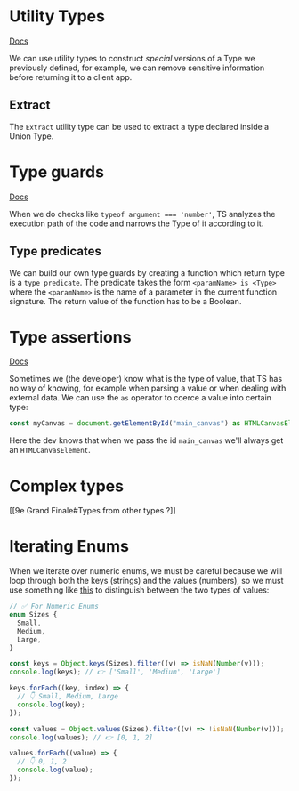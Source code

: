 # Utility Types

[Docs](https://www.typescriptlang.org/docs/handbook/utility-types.html#picktype-keys)

We can use utility types to construct  *special* versions of a Type we previously defined, for example, we can remove sensitive information before returning it to a client app. 

## Extract

The `Extract` utility type can be used to extract a type declared inside a Union Type.

# Type guards

[Docs](https://www.typescriptlang.org/docs/handbook/2/narrowing.html#typeof-type-guards)

When we do checks like `typeof argument === 'number'`, TS analyzes the execution path of the code and narrows the Type of it according to it. 

## Type predicates

We can build our own type guards by creating a function which return type is a `type predicate`. The predicate takes the form `<paramName> is <Type>` where the `<paramName>` is the name of a parameter in the current function signature. The return value of the function has to be a Boolean.

# Type assertions

[Docs](https://www.typescriptlang.org/docs/handbook/2/everyday-types.html#type-assertions)

Sometimes we (the developer) know what is the type of value, that TS has no way of knowing, for example when parsing a value or when dealing with external data. We can use the `as` operator to coerce a value into certain type:

```ts
const myCanvas = document.getElementById("main_canvas") as HTMLCanvasElement;
```

Here the dev knows that when we pass the id `main_canvas` we'll always get an `HTMLCanvasElement`.

# Complex types
[[9e Grand Finale#Types from other types ?]]

# Iterating Enums

When we iterate over numeric enums, we must be careful because we will loop through both the keys (strings) and the values (numbers), so we must use something like [this](https://bobbyhadz.com/blog/typescript-iterate-enum) to distinguish between the two types of values:

```ts
// ✅ For Numeric Enums
enum Sizes {
  Small,
  Medium,
  Large,
}

const keys = Object.keys(Sizes).filter((v) => isNaN(Number(v)));
console.log(keys); // 👉️ ['Small', 'Medium', 'Large']

keys.forEach((key, index) => {
  // 👇️ Small, Medium, Large
  console.log(key);
});

const values = Object.values(Sizes).filter((v) => !isNaN(Number(v)));
console.log(values); // 👉️ [0, 1, 2]

values.forEach((value) => {
  // 👇️ 0, 1, 2
  console.log(value);
});

```
